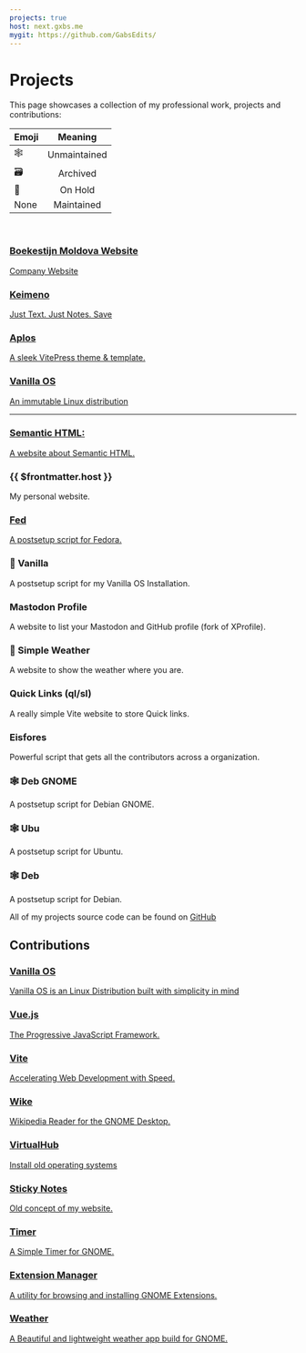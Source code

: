 ```yaml
---
projects: true
host: next.gxbs.me
mygit: https://github.com/GabsEdits/
---
```


# Projects

This page showcases a collection of my professional work, projects and contributions:

<div class="small">

| Emoji   |   Meaning    |
| ------- | :----------: |
| 🕸️      | Unmaintained |
| 🗃️      | Archived     |
| 🛌      | On Hold      |
| None    | Maintained   |

</div>

<br>

<div class="projects-container">
    <a class="projects projects-special shining-effect" href="https://boekestijn.md">
        <h3>Boekestijn Moldova Website</h3>
        <p>Company Website</p>
    </a>
    <a class="projects projects-special" href="https://gabs.eu.org/keimeno">
        <h3>Keimeno</h3>
        <p>Just Text. Just Notes. Save</p>
    </a>
    <a class="projects projects-special" href="https://vanillaos.org">
        <h3>Aplos</h3>
        <p>A sleek VitePress theme & template.</p>
    </a>
    <a class="projects projects-special" href="https://vanillaos.org">
        <h3>Vanilla OS</h3>
        <p>An immutable Linux distribution</p>
    </a>
</div>

---

<div class="projects-container">
    <a class="projects" href="https://semantichtml.github.io">
        <h3>Semantic HTML:</h3>
        <p>A website about Semantic HTML.</p>
    </a>
    <a class="projects"  v-bind:href="'https://' + $frontmatter.host">
        <h3>{{ $frontmatter.host }}</h3>
        <p>My personal website.</p>
    </a>
    <a class="projects" href="https://fed-jet.vercel.app">
        <h3>Fed</h3>
        <p>A postsetup script for Fedora.</p>
    </a>
        <a class="projects"  v-bind:href="$frontmatter.mygit + 'vanilla'">
        <h3>🛌  Vanilla</h3>
        <p>A postsetup script for my Vanilla OS Installation.</p>
    </a>
    <a class="projects"  v-bind:href="$frontmatter.mygit + 'mastodonprofile'">
        <h3>Mastodon Profile</h3>
        <p>A website to list your Mastodon and GitHub profile (fork of XProfile).</p>
    </a>
    <a class="projects"  v-bind:href="$frontmatter.mygit + 'weather'">
        <h3>🛌 Simple Weather</h3>
        <p>A website to show the weather where you are.</p>
    </a>
    <a class="projects"  v-bind:href="$frontmatter.mygit + 'sl'">
        <h3>Quick Links (ql/sl)</h3>
        <p>A really simple Vite website to store Quick links.</p>
    </a>
    <a class="projects"  v-bind:href="$frontmatter.mygit + 'Eisfores'">
        <h3>Eisfores</h3>
        <p>Powerful script that gets all the contributors across a organization.</p>
    </a>
    <a class="projects"  v-bind:href="$frontmatter.mygit + 'deb-gnome'">
        <h3>🕸️ Deb GNOME</h3>
        <p>A postsetup script for Debian GNOME.</p>
    </a>
    <a class="projects"  v-bind:href="$frontmatter.mygit + 'ubu'">
        <h3>🕸️  Ubu</h3>
        <p>A postsetup script for Ubuntu.</p>
    </a>
    <a class="projects"  v-bind:href="$frontmatter.mygit + 'deb'">
        <h3>🕸️  Deb</h3>
        <p>A postsetup script for Debian.</p>
    </a>
</div>

All of my projects source code can be found on [GitHub](/findme)

## Contributions

<div class="projects-container">
    <a class="projects projects-special" href="https://vanillaos.org">
        <h3>Vanilla OS</h3>
        <p>Vanilla OS is an Linux Distribution built with simplicity in mind</p>
    </a>
    <a class="projects" href="https://vuejs.org">
        <h3>Vue.js</h3>
        <p>The Progressive JavaScript Framework.</p>
    </a>
        <a class="projects" href="https://vitejs.dev/">
        <h3>Vite</h3>
        <p>Accelerating Web Development with Speed.</p>
    </a>
    <a class="projects" href="https://github.com/hugolabe/Wike">
        <h3>Wike</h3>
        <p>Wikipedia Reader for the GNOME Desktop.</p>
    </a>
    <a class="projects" href="https://github.com/InstallerLegacy/virtualhub">
        <h3>VirtualHub</h3>
        <p>Install old operating systems</p>
    </a>
    <a class="projects" href="https://github.com/vixalien/sticky">
        <h3>Sticky Notes</h3>
        <p>Old concept of my website.</p>
    </a>
    <a class="projects" href="https://github.com/vikdevelop/timer">
        <h3>Timer</h3>
        <p>A Simple Timer for GNOME.</p>
    </a>
    <a class="projects" href="https://github.com/mjakeman/extension-manager">
        <h3>Extension Manager</h3>
        <p> A utility for browsing and installing GNOME Extensions.</p>
    </a>
    <a class="projects" href="https://github.com/amit9838/weather">
        <h3>Weather</h3>
        <p>A Beautiful and lightweight weather app build for GNOME.</p>
    </a>
</div>